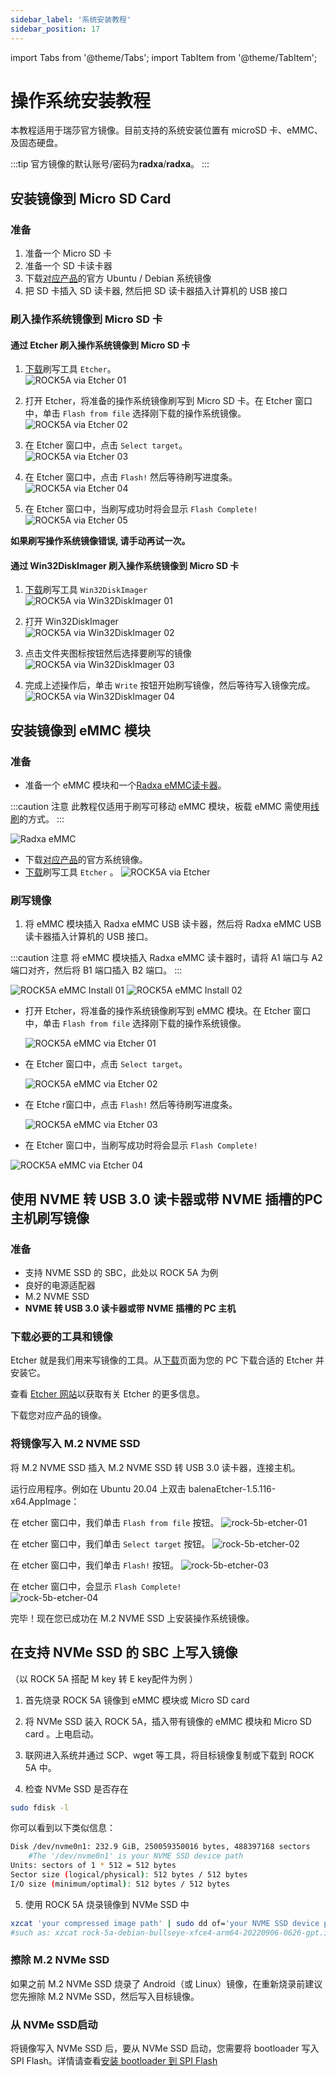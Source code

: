 ```yaml
---
sidebar_label: '系统安装教程'
sidebar_position: 17
---
```


import Tabs from '@theme/Tabs';
import TabItem from '@theme/TabItem';

# 操作系统安装教程

本教程适用于瑞莎官方镜像。目前支持的系统安装位置有 microSD 卡、eMMC、及固态硬盘。

:::tip
官方镜像的默认账号/密码为**radxa**/**radxa**。
:::

<Tabs>
  <TabItem value="microSD" label="microSD" default>

## 安装镜像到 Micro SD Card

### 准备

1. 准备一个 Micro SD 卡
2. 准备一个 SD 卡读卡器
3. 下载[对应产品](../productlist)的官方 Ubuntu / Debian 系统镜像
4. 把 SD 卡插入 SD 读卡器, 然后把 SD 读卡器插入计算机的 USB 接口  

### 刷入操作系统镜像到 Micro SD 卡

#### 通过 Etcher 刷入操作系统镜像到 Micro SD 卡

1. [下载](https://etcher.balena.io/)刷写工具 `Etcher`。  
   ![ROCK5A via Etcher 01](/img/rock5a/rock5a-etcher.webp)

2. 打开 Etcher，将准备的操作系统镜像刷写到 Micro SD 卡。在 Etcher 窗口中，单击 `Flash from file` 选择刚下载的操作系统镜像。  
   ![ROCK5A via Etcher 02](/img/rock5a/rock5a-etcher-1.webp)

3. 在 Etcher 窗口中，点击 `Select target`。  
   ![ROCK5A via Etcher 03](/img/rock5a/rock5a-etcher-2.webp)

4. 在 Etcher 窗口中，点击 `Flash!` 然后等待刷写进度条。  
   ![ROCK5A via Etcher 04](/img/rock5a/rock5a-etcher-3.webp)

5. 在 Etcher 窗口中，当刷写成功时将会显示 `Flash Complete!`  
   ![ROCK5A via Etcher 05](/img/rock5a/rock5a-etcher-4.webp)
  
**如果刷写操作系统镜像错误, 请手动再试一次。**

#### 通过 Win32DiskImager 刷入操作系统镜像到 Micro SD 卡

1. [下载](https://win32diskimager.org/)刷写工具 `Win32DiskImager`  
   ![ROCK5A via Win32DiskImager 01](/img/rock5a/rock5a-win32.webp)

2. 打开 Win32DiskImager  
   ![ROCK5A via Win32DiskImager 02](/img/rock5a/rock5a-win32-1.webp)  

3. 点击文件夹图标按钮然后选择要刷写的镜像  
   ![ROCK5A via Win32DiskImager 03](/img/rock5a/rock5a-win32-2.webp)   

4. 完成上述操作后，单击 `Write` 按钮开始刷写镜像，然后等待写入镜像完成。  
![ROCK5A via Win32DiskImager 04](/img/rock5a/rock5a-win32-3.webp)


   </TabItem>
   <TabItem value="eMMC" label="eMMC">

## 安装镜像到 eMMC 模块

### 准备

- 准备一个 eMMC 模块和一个[Radxa eMMC读卡器](../accessories/emmc_reader)。  

:::caution 注意
此教程仅适用于刷写可移动 eMMC 模块，板载 eMMC 需使用[线刷](rkdevtool)的方式。
:::

![Radxa eMMC](/img/accessories/emmc_related_01.webp)  
- 下载[对应产品](../productlist)的官方系统镜像。
- [下载](https://etcher.balena.io/)刷写工具 `Etcher` 。
![ROCK5A via Etcher](/img/rock5a/rock5a-etcher.webp)

### 刷写镜像

1. 将 eMMC 模块插入 Radxa eMMC USB 读卡器，然后将 Radxa eMMC USB 读卡器插入计算机的 USB 接口。 

:::caution 注意
将 eMMC 模块插入 Radxa eMMC 读卡器时，请将 A1 端口与 A2 端口对齐，然后将 B1 端口插入 B2 端口。
:::

   ![ROCK5A eMMC Install 01](/img/accessories/emmc-install1.webp)
   ![ROCK5A eMMC Install 02](/img/accessories/emmc-install2.webp)

- 打开 Etcher，将准备的操作系统镜像刷写到 eMMC 模块。在 Etcher 窗口中，单击 `Flash from file` 选择刚下载的操作系统镜像。  
    
    ![ROCK5A eMMC via Etcher 01](/img/rock5a/rock5a-etcher-1.webp)

- 在 Etcher 窗口中，点击 `Select target`。  

    ![ROCK5A eMMC via Etcher 02](/img/rock5a/rock5a-etcher-2.webp)

- 在 Etche r窗口中，点击 `Flash!` 然后等待刷写进度条。

    ![ROCK5A eMMC via Etcher 03](/img/rock5a/rock5a-etcher-3.webp)

- 在 Etcher 窗口中，当刷写成功时将会显示 `Flash Complete!`
    
![ROCK5A eMMC via Etcher 04](/img/rock5a/rock5a-etcher-4.webp)

  </TabItem>
  <TabItem value="NVMe_SSD" label="固态硬盘">

## 使用 NVME 转 USB 3.0 读卡器或带 NVME 插槽的PC 主机刷写镜像

###  准备

- 支持 NVME SSD 的 SBC，此处以 ROCK 5A 为例
- 良好的电源适配器
- M.2 NVME SSD
- **NVME 转 USB 3.0 读卡器或带 NVME 插槽的 PC 主机**

### 下载必要的工具和镜像

Etcher 就是我们用来写镜像的工具。从[下载](https://etcher.balena.io/)页面为您的 PC 下载合适的 Etcher 并安装它。

查看 [Etcher 网站](https://etcher.balena.io/)以获取有关 Etcher 的更多信息。

下载您对应产品的镜像。

###  将镜像写入 M.2 NVME SSD

将 M.2 NVME SSD 插入 M.2 NVME SSD 转 USB 3.0 读卡器，连接主机。

运行应用程序。例如在 Ubuntu 20.04 上双击 balenaEtcher-1.5.116-x64.AppImage：

在 etcher 窗口中，我们单击 `Flash from file` 按钮。
![rock-5b-etcher-01](/img/rock5a/rock5a-etcher-1.webp)

在 etcher 窗口中，我们单击 `Select target` 按钮。
![rock-5b-etcher-02](/img/rock5a/rock5a-etcher-2.webp)

在 etcher 窗口中，我们单击 `Flash!` 按钮。
![rock-5b-etcher-03](/img/rock5a/rock5a-etcher-3.webp)

在 etcher 窗口中，会显示 `Flash Complete!`  
![rock-5b-etcher-04](/img/rock5a/rock5a-etcher-4.webp)

完毕！现在您已成功在 M.2 NVME SSD 上安装操作系统镜像。

## 在支持  NVMe SSD 的 SBC 上写入镜像

（以 ROCK 5A 搭配 M key 转 E key配件为例 ）
1. 首先烧录 ROCK 5A 镜像到 eMMC 模块或 Micro SD card

2. 将 NVMe SSD 装入 ROCK 5A，插入带有镜像的 eMMC 模块和 Micro SD card 。上电启动。

3. 联网进入系统并通过 SCP、wget 等工具，将目标镜像复制或下载到 ROCK 5A 中。

4. 检查 NVMe SSD 是否存在

```bash
sudo fdisk -l
```

你可以看到以下类似信息：

```bash
Disk /dev/nvme0n1: 232.9 GiB, 250059350016 bytes, 488397168 sectors             
    #The '/dev/nvme0n1' is your NVME SSD device path
Units: sectors of 1 * 512 = 512 bytes                                           
Sector size (logical/physical): 512 bytes / 512 bytes                           
I/O size (minimum/optimal): 512 bytes / 512 bytes 
```

5. 使用 ROCK 5A 烧录镜像到 NVMe SSD 中

```bash
xzcat 'your compressed image path' | sudo dd of='your NVME SSD device path' bs=1M status=progress            
#such as: xzcat rock-5a-debian-bullseye-xfce4-arm64-20220906-0626-gpt.img.xz | sudo dd of=/dev/nvme0n1 bs=1M status=progress
```

### 擦除 M.2 NVMe SSD

如果之前 M.2 NVMe SSD 烧录了 Android（或 Linux）镜像，在重新烧录前建议您先擦除 M.2 NVMe SSD，然后写入目标镜像。

### 从 NVMe SSD启动

将镜像写入 NVMe SSD 后，要从 NVMe SSD 启动，您需要将 bootloader 写入 SPI Flash。详情请查看[安装 bootloader 到 SPI Flash](rkdevtool)

  </TabItem>
</Tabs>

